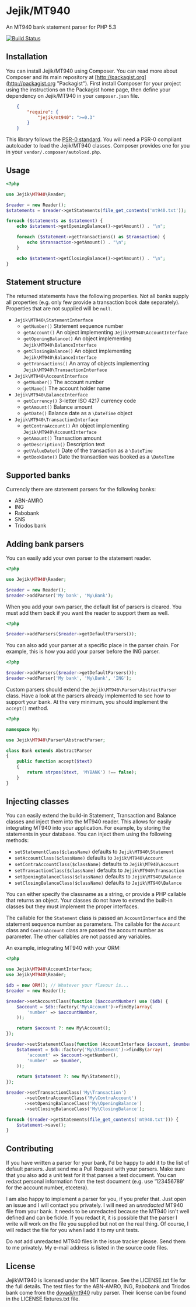 # Jejik/MT940

An MT940 bank statement parser for PHP 5.3

[![Build Status](https://secure.travis-ci.org/sandermarechal/jejik-mt940.png?branch=master)](http://travis-ci.org/sandermarechal/jejik-mt940)

## Installation

You can install Jejik/MT940 using Composer. You can read more about Composer and its main repository at
[http://packagist.org](http://packagist.org "Packagist"). First install Composer for your project using the instructions on the
Packagist home page, then define your dependency on Jejik/MT940 in your `composer.json` file.

```json
    {
        "require": {
            "jejik/mt940": ">=0.3"
        }
    }
```

This library follows the [PSR-0 standard](https://github.com/php-fig/fig-standards/blob/master/accepted/PSR-0.md). You will need
a PSR-0 compliant autoloader to load the Jejik/MT940 classes. Composer provides one for you in your
`vendor/.composer/autoload.php`.

## Usage

```php
<?php

use Jejik\MT940\Reader;

$reader = new Reader();
$statements = $reader->getStatements(file_get_contents('mt940.txt'));

foreach ($statements as $statement) {
    echo $statement->getOpeningBalance()->getAmount() . "\n";

    foreach ($statement->getTransactions() as $transaction) {
        echo $transaction->getAmount() . "\n";
    }

    echo $statement->getClosingBalance()->getAmount() . "\n";
}
```

## Statement structure

The returned statements have the following properties. Not all banks supply
all properties (e.g. only few provide a transaction book date separately).
Properties that are not supplied will be `null`.

*   `Jejik\MT940\StatementInterface`
    *   `getNumber()` Statement sequence number
    *   `getAccount()` An object implementing `Jejik\MT940\AccountInterface`
    *   `getOpeningBalance()` An object implementing `Jejik\MT940\BalanceInterface`
    *   `getClosingBalance()` An object implementing `Jejik\MT940\BalanceInterface`
    *   `getTransactions()` An array of objects implementing `Jejik\MT940\TransactionInterface`
*   `Jejik\MT940\AccountInterface`
    *   `getNumber()` The account number
    *   `getName()` The account holder name
*   `Jejik\MT940\BalanceInterface`
    *   `getCurrency()` 3-letter ISO 4217 currency code
    *   `getAmount()` Balance amount
    *   `getDate()` Balance date as a `\DateTime` object
*   `Jejik\MT940\TransactionInterface`
    *   `getContraAccount()` An object implementing `Jejik\MT940\AccountInterface`
    *   `getAmount()` Transaction amount
    *   `getDescription()` Description text
    *   `getValueDate()` Date of the transaction as a `\DateTime`
    *   `getBookDate()` Date the transaction was booked as a `\DateTime`

## Supported banks

Currencly there are statement parsers for the following banks:

*   ABN-AMRO
*   ING
*   Rabobank
*   SNS
*   Triodos bank

## Adding bank parsers

You can easily add your own parser to the statement reader.

```php
<?php

use Jejik\MT940\Reader;

$reader = new Reader();
$reader->addParser('My bank', 'My\Bank');
```

When you add your own parser, the default list of parsers is cleared. You must
add them back if you want the reader to support them as well.

```php
<?php

$reader->addParsers($reader->getDefaultParsers());
```

You can also add your parser at a specific place in the parser chain. For
example, this is how you add your parser before the ING parser.

```php
<?php

$reader->addParsers($reader->getDefaultParsers());
$reader->addParser('My bank', 'My\Bank', 'ING');
```

Custom parsers should extend the `Jejik\MT940\Parser\AbstractParser` class.
Have a look at the parsers already implemented to see how to support your
bank. At the very minimum, you should implement the `accept()` method.

```php
<?php

namespace My;

use Jejik\MT940\Parser\AbstractParser;

class Bank extends AbstractParser
{
    public function accept($text)
    {
        return strpos($text, 'MYBANK') !== false);
    }
}
```

## Injecting classes

You can easily extend the build-in Statement, Transaction and Balance classes and
inject them into the MT940 reader. This allows for easily integrating MT940 into
your application. For example, by storing the statements in your database. You can
inject them using the following methods:

* `setStatementClass($className)` defaults to `Jejik\MT940\Statement`
* `setAccountClass($className)` defaults to `Jejik\MT940\Account`
* `setContraAccountClass($className)` defaults to `Jejik\MT940\Account`
* `setTransactionClass($className)` defaults to `Jejik\MT940\Transaction`
* `setOpeningBalanceClass($className)` defaults to `Jejik\MT940\Balance`
* `setClosingBalanceClass($className)` defaults to `Jejik\MT940\Balance`

You can either specify the classname as a string, or provide a PHP callable that
returns an object. Your classes do not have to extend the built-in classes but
they must implement the proper interfaces.

The callable for the `Statement` class is passed an `AccountInterface` and the statement
sequence number as parameters. The callable for the `Account` class and `ContraAccount`
class are passed the account number as parameter. The other callables are not passed
any variables.

An example, integrating MT940 with your ORM:

```php
<?php

use Jejik\MT940\AccountInterface;
use Jejik\MT940\Reader;

$db = new ORM(); // Whatever your flavour is...
$reader = new Reader();

$reader->setAccountClass(function ($accountNumber) use ($db) {
    $account = $db::factory('My\Account')->findBy(array(
        'number' => $accountNumber,
    ));

    return $account ?: new My\Account();
});

$reader->setStatementClass(function (AccountInterface $account, $number) use ($db) {
    $statement = $db::factory('My\Statement')->findBy(array(
        'account' => $account->getNumber(),
        'number'  => $number,
    ));

    return $statement ?: new My\Statement();
});

$reader->setTransactionClass('My\Transaction')
       ->setContraAccountClass('My\ContraAccount')
       ->setOpeningBalanceClass('My\OpeningBalance')
       ->setClosingBalanceClass('My\ClosingBalance');

foreach ($reader->getStatements(file_get_contents('mt940.txt'))) {
    $statement->save();
}
```

## Contributing

If you have written a parser for your bank, I'd be happy to add it to the list
of default parsers. Just send me a Pull Request with your parsers. Make sure
that you also add a unit test for it that parses a test document. You can
redact personal information from the test document (e.g. use '123456789' for
the account number, etcetera).

I am also happy to implement a parser for you, if you prefer that. Just open an
issue and I will contact you privately. I will need an *unredacted* MT940 file
from your bank. It needs to be unredacted because the MT940 isn't well defined
and can be fickle. If you redact it, it is possible that the parser I write
will work on the file you supplied but not on the real thing. Of course, I will
redact the file for you when I add it to my unit tests.

Do *not* add unredacted MT940 files in the issue tracker please. Send them to
me privately. My e-mail address is listed in the source code files.

## License

Jejik\MT940 is licensed under the MIT license. See the LICENSE.txt file for the
full details. The test files for the ABN-AMRO, ING, Rabobank and Triodos bank
come from the [dovadi/mt940](https://github.com/dovadi/mt940) ruby parser.
Their license can be found in the LICENSE.fixtures.txt file.
